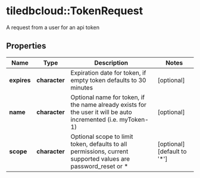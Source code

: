 # tiledbcloud::TokenRequest

A request from a user for an api token
## Properties
Name | Type | Description | Notes
------------ | ------------- | ------------- | -------------
**expires** | **character** | Expiration date for token, if empty token defaults to 30 minutes | [optional] 
**name** | **character** | Optional name for token, if the name already exists for the user it will be auto incremented (i.e. myToken-1) | [optional] 
**scope** | **character** | Optional scope to limit token, defaults to all permissions, current supported values are password_reset or * | [optional] [default to &#39;*&#39;]


